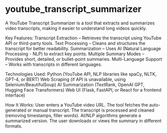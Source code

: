 # youtube_transcript_summarizer
A YouTube Transcript Summarizer is a tool that extracts and summarizes video transcripts, making it easier to understand long videos quickly.

Key Features:
Transcript Extraction – Retrieves the transcript using YouTube API or third-party tools.
Text Processing – Cleans and structures the transcript for better readability.
Summarization – Uses AI (Natural Language Processing - NLP) to extract key points.
Multiple Summary Modes – Provides short, detailed, or bullet-point summaries.
Multi-Language Support – Works with transcripts in different languages.

Technologies Used:
Python (YouTube API, NLP libraries like spaCy, NLTK, GPT-4, or BERT)
Web Scraping (if API is unavailable, using Selenium/BeautifulSoup)
AI Summarization (TextRank, OpenAI GPT, Hugging Face Transformers)
Web UI (Flask, FastAPI, or React for a frontend interface)

How It Works:
User enters a YouTube video URL.
The tool fetches the auto-generated or manual transcript.
The transcript is processed and cleaned (removing timestamps, filler words).
AI/NLP algorithms generate a summarized version.
The user downloads or views the summary in different formats.
